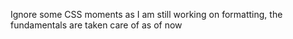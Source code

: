 Ignore some CSS moments as I am still working on formatting, the fundamentals are taken care of as of now
